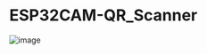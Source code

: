 # ESP32CAM-QR_Scanner

![image](https://github.com/user-attachments/assets/b8025263-e25b-459d-97a2-af2792032b00)
